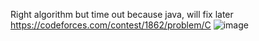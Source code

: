 Right algorithm but time out because java, will fix later
https://codeforces.com/contest/1862/problem/C
![image](https://github.com/froge159/usaco_training/assets/87875402/80507e9a-4267-4bf1-8a51-63d3d0d677a6)
